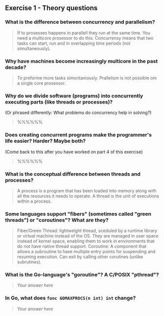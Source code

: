 Exercise 1 - Theory questions
-----------------------------
 
 ### What is the difference between concurrency and parallelism?
 > If to prosesses happens in parallell they run at the same time. You need a multicore prosessor to do this. 
 Concurrensy means that two tasks can start, run and in overlapping time periods (not simultaneously).
 
 ### Why have machines become increasingly multicore in the past decade?
> To preforme more tasks simontaniously. Prallelism is not possible om a single core prosessor. 
 
 ### Why do we divide software (programs) into concurrently executing parts (like threads or processes)?
 (Or phrased differently: What problems do concurrency help in solving?)
 > %%%%%%
 
 ### Does creating concurrent programs make the programmer's life easier? Harder? Maybe both?
 (Come back to this after you have worked on part 4 of this exercise)
 > %%%%%%
 
 ### What is the conceptual difference between threads and processes?
 > A process is a program that has been loaded into memory along with all the resources it needs to operate. 
 > A thread is the unit of executions within a process. 
 
 ### Some languages support "fibers" (sometimes called "green threads") or "coroutines"? What are they?
 > Fiber/Green Thread: lightweight thread, sceduled by a runtime library or virtual machine instead of the OS. They are managed in user space instead of kernel space, enabling them to work in environments that do not have native thread support.
 > Coroutine: A component that allows a subroutine to have multiple entry points for suspending and resuming execution. Can exit by calling other corutines (unlike subrutines).
 
 
 ### What is the Go-language's "goroutine"? A C/POSIX "pthread"?
 > *Your answer here*
 
 ### In Go, what does `func GOMAXPROCS(n int) int` change? 
 > *Your answer here*



 
 
 
 
